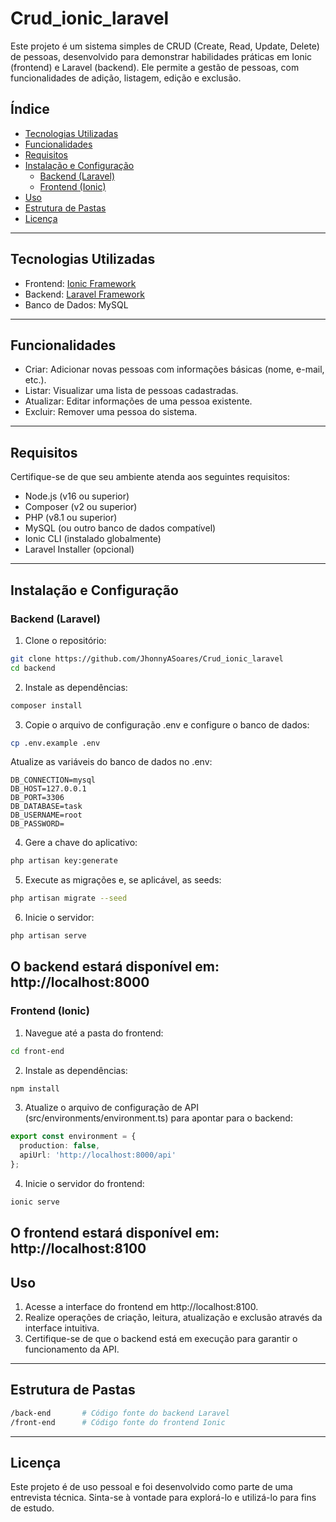 # Crud_ionic_laravel
Este projeto é um sistema simples de CRUD (Create, Read, Update, Delete) de pessoas, desenvolvido para demonstrar habilidades práticas em Ionic (frontend) e Laravel (backend). Ele permite a gestão de pessoas, com funcionalidades de adição, listagem, edição e exclusão.

## Índice
- [Tecnologias Utilizadas](#tecnologias-utilizadas)
- [Funcionalidades](#funcionalidades)
- [Requisitos](#requisitos)
- [Instalação e Configuração](#instalacao-e-configuracao)
  - [Backend (Laravel)](#backend-laravel)
  - [Frontend (Ionic)](#frontend-ionic)
- [Uso](#uso)
- [Estrutura de Pastas](#estrutura-de-pastas)
- [Licença](#licenca)

---
## Tecnologias Utilizadas
- Frontend: [Ionic Framework](https://ionicframework.com/)
- Backend: [Laravel Framework](https://laravel.com/)
- Banco de Dados: MySQL
---
## Funcionalidades
- Criar: Adicionar novas pessoas com informações básicas (nome, e-mail, etc.).
- Listar: Visualizar uma lista de pessoas cadastradas.
- Atualizar: Editar informações de uma pessoa existente.
- Excluir: Remover uma pessoa do sistema.
---
## Requisitos
Certifique-se de que seu ambiente atenda aos seguintes requisitos:

- Node.js (v16 ou superior)
- Composer (v2 ou superior)
- PHP (v8.1 ou superior)
- MySQL (ou outro banco de dados compatível)
- Ionic CLI (instalado globalmente)
- Laravel Installer (opcional)
---
## Instalação e Configuração 
### Backend (Laravel)
1. Clone o repositório:
```bash
git clone https://github.com/JhonnyASoares/Crud_ionic_laravel
cd backend
```
2. Instale as dependências:
```bash
composer install
```
3. Copie o arquivo de configuração .env e configure o banco de dados:
```bash
cp .env.example .env
```
Atualize as variáveis do banco de dados no .env:
```env
DB_CONNECTION=mysql
DB_HOST=127.0.0.1
DB_PORT=3306
DB_DATABASE=task
DB_USERNAME=root
DB_PASSWORD=
```
4. Gere a chave do aplicativo:
```bash
php artisan key:generate
```
5. Execute as migrações e, se aplicável, as seeds:
```bash
php artisan migrate --seed
```
6. Inicie o servidor:
```bash
php artisan serve
```
O backend estará disponível em: http://localhost:8000
---
### Frontend (Ionic)
1. Navegue até a pasta do frontend:
```bash
cd front-end
```
2. Instale as dependências:
```bash
npm install
```
3. Atualize o arquivo de configuração de API (src/environments/environment.ts) para apontar para o backend:
```typescript
export const environment = {
  production: false,
  apiUrl: 'http://localhost:8000/api'
};
```
4. Inicie o servidor do frontend:
```bash
ionic serve
```
O frontend estará disponível em: http://localhost:8100
---
## Uso
1. Acesse a interface do frontend em http://localhost:8100.
2. Realize operações de criação, leitura, atualização e exclusão através da interface intuitiva.
3. Certifique-se de que o backend está em execução para garantir o funcionamento da API.
---
## Estrutura de Pastas
```bash
/back-end       # Código fonte do backend Laravel
/front-end      # Código fonte do frontend Ionic
```
---
## Licença 
Este projeto é de uso pessoal e foi desenvolvido como parte de uma entrevista técnica. Sinta-se à vontade para explorá-lo e utilizá-lo para fins de estudo.
